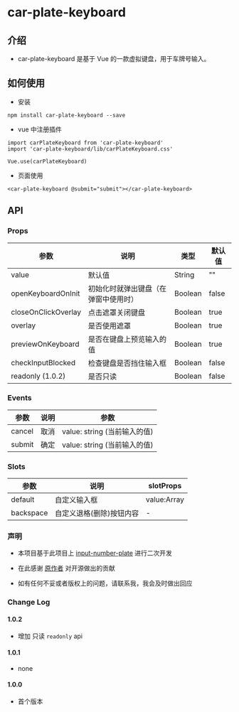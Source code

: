 # car-plate-keyboard

## 介绍

- car-plate-keyboard 是基于 Vue 的一款虚拟键盘，用于车牌号输入。

## 如何使用

- 安装

```
npm install car-plate-keyboard --save
```

- vue 中注册插件

```
import carPlateKeyboard from 'car-plate-keyboard'
import 'car-plate-keyboard/lib/carPlateKeyboard.css'

Vue.use(carPlateKeyboard)
```

- 页面使用

```
<car-plate-keyboard @submit="submit"></car-plate-keyboard>
```

## API

### Props

| 参数                | 说明                                 | 类型    | 默认值 |
| ------------------- | ------------------------------------ | ------- | ------ |
| value               | 默认值                               | String  | ""     |
| openKeyboardOnInit  | 初始化时就弹出键盘（在弹窗中使用时） | Boolean | false  |
| closeOnClickOverlay | 点击遮罩关闭键盘                     | Boolean | true   |
| overlay             | 是否使用遮罩                         | Boolean | true   |
| previewOnKeyboard   | 是否在键盘上预览输入的值             | Boolean | true   |
| checkInputBlocked   | 检查键盘是否挡住输入框               | Boolean | false  |
| readonly (1.0.2)    | 是否只读                             | Boolean | false  |

### Events

| 参数   | 说明 | 参数                         |
| ------ | ---- | ---------------------------- |
| cancel | 取消 | value: string (当前输入的值) |
| submit | 确定 | value: string (当前输入的值) |

### Slots

| 参数      | 说明                     | slotProps   |
| --------- | ------------------------ | ----------- |
| default   | 自定义输入框             | value:Array |
| backspace | 自定义退格(删除)按钮内容 | -           |

### 声明

- 本项目基于此项目上 [input-number-plate](https://github.com/wokeT/input-number-plate) 进行二次开发

- 在此感谢 [原作者](https://github.com/wokeTlink) 对开源做出的贡献

- 如有任何不妥或者版权上的问题，请联系我，我会及时做出回应

### Change Log

#### 1.0.2

- 增加 只读 `readonly` api

#### 1.0.1

- none

#### 1.0.0

- 首个版本
